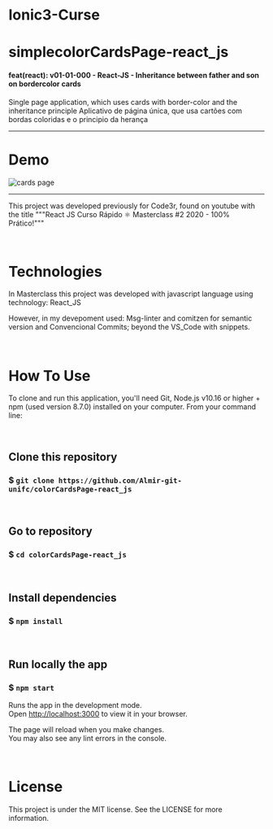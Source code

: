 # Ionic3-Curse
# simplecolorCardsPage-react_js

#### feat(react): v01-01-000 - React-JS - Inheritance between father and son on bordercolor cards

Single page application, which uses cards with border-color and the inheritance principle
Aplicativo de página única, que usa cartões com bordas coloridas e o principio da herança

---------------------------------------------------------------------------------------------------------


# Demo
![cards page]()


--------------------------------------------------------------------------------------

This project was developed previously for Code3r, found on youtube with the title """React JS Curso Rápido ⚛️ Masterclass #2 2020 - 100% Prático!"""


&nbsp;
# Technologies
In Masterclass this project was developed with javascript language using technology: React_JS

However, in my devepoment used:
Msg-linter and comitzen for semantic version and Convencional Commits;  beyond the VS_Code with snippets. 

 
 
&nbsp;
# How To Use

To clone and run this application, you'll need Git, Node.js v10.16 or higher + npm (used version 8.7.0) installed on your computer. 
From your command line:


&nbsp;
## Clone this repository
### $ `git clone https://github.com/Almir-git-unifc/colorCardsPage-react_js`


&nbsp;
## Go to repository
### $ `cd colorCardsPage-react_js`


&nbsp;
## Install dependencies
### $ `npm install`


&nbsp;
## Run locally the app
### $ `npm start`
Runs the app in the development mode.\
Open [http://localhost:3000](http://localhost:3000) to view it in your browser.

The page will reload when you make changes.\
You may also see any lint errors in the console.


&nbsp;
# License
This project is under the MIT license. See the LICENSE for more information.
